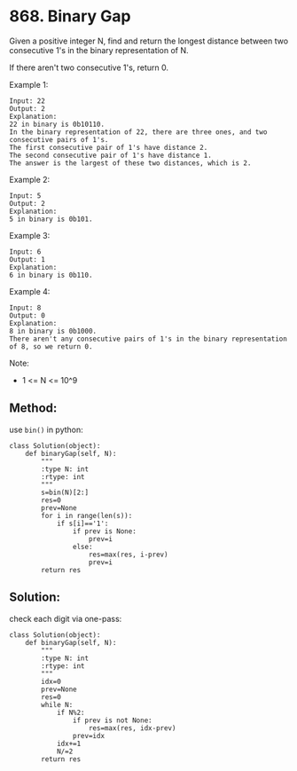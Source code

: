 # 868. Binary Gap

Given a positive integer N, find and return the longest distance between two consecutive 1's in the binary representation of N.

If there aren't two consecutive 1's, return 0.


Example 1:

    Input: 22
    Output: 2
    Explanation: 
    22 in binary is 0b10110.
    In the binary representation of 22, there are three ones, and two consecutive pairs of 1's.
    The first consecutive pair of 1's have distance 2.
    The second consecutive pair of 1's have distance 1.
    The answer is the largest of these two distances, which is 2.

Example 2:

    Input: 5
    Output: 2
    Explanation: 
    5 in binary is 0b101.

Example 3:

    Input: 6
    Output: 1
    Explanation: 
    6 in binary is 0b110.

Example 4:

    Input: 8
    Output: 0
    Explanation: 
    8 in binary is 0b1000.
    There aren't any consecutive pairs of 1's in the binary representation of 8, so we return 0.
 

Note:

- 1 <= N <= 10^9

## Method:

use `bin()` in python:

    class Solution(object):
        def binaryGap(self, N):
            """
            :type N: int
            :rtype: int
            """
            s=bin(N)[2:]
            res=0
            prev=None
            for i in range(len(s)):
                if s[i]=='1':
                    if prev is None:
                        prev=i
                    else:
                        res=max(res, i-prev)
                        prev=i
            return res
            
## Solution:

check each digit via one-pass:

    class Solution(object):
        def binaryGap(self, N):
            """
            :type N: int
            :rtype: int
            """
            idx=0
            prev=None
            res=0
            while N:
                if N%2:
                    if prev is not None:
                        res=max(res, idx-prev)
                    prev=idx
                idx+=1
                N/=2
            return res